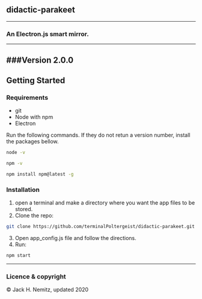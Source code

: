 ## didactic-parakeet
---
### An Electron.js smart mirror.
---
###Version 2.0.0
---

## Getting Started
### Requirements
* git
* Node with npm
* Electron

Run the following commands. If they do not retun a version number, install the packages bellow.

```sh
node -v
```
```sh
npm -v
```

```sh
npm install npm@latest -g
```

### Installation
1. open a terminal and make a directory where you want the app files to be stored.
2. Clone the repo:
```sh
git clone https://github.com/terminalPoltergeist/didactic-parakeet.git
```
3. Open app_config.js file and follow the directions.
4. Run:
```sh
npm start
```
---

### Licence & copyright

© Jack H. Nemitz, updated 2020


